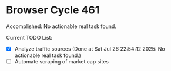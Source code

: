 # Browser Cycle 461

Accomplished: No actionable real task found.

Current TODO List:

- [x] Analyze traffic sources  (Done at Sat Jul 26 22:54:12 2025: No actionable real task found.)
- [ ] Automate scraping of market cap sites